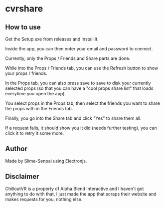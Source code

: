 # cvrshare

## How to use

Get the Setup.exe from releases and install it.

Inside the app, you can then enter your email and password to connect.

Currently, only the Props / Friends and Share parts are done.

While into the Props / Friends tab, you can use the Refresh button to show your props / friends.

In the Props tab, you can also press save to save to disk your currently selected props
(so that you can have a "cool props share list" that loads everytime you open the app).

You select props in the Props tab, then select the friends you want to share the props with in the Friends tab.

Finally, you go into the Share tab and click "Yes" to share them all.

If a request fails, it should show you it did (needs further testing), you can click it to retry it some more.

## Author

Made by Slime-Senpai using Electronjs.

## Disclaimer

ChilloutVR is a property of Alpha Blend Interactive and I haven't got anything to do with that, I just made the app that scraps their website
and makes requests for you, nothing else.